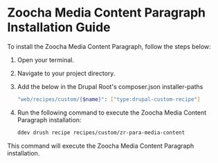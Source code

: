 # Zoocha Media Content Paragraph Installation Guide

To install the Zoocha Media Content Paragraph, follow the steps below:

1. Open your terminal.
2. Navigate to your project directory.
3. Add the below in the Drupal Root's composer.json installer-paths
    ```sh
    "web/recipes/custom/{$name}": ["type:drupal-custom-recipe"]
    ```
4. Run the following command to execute the Zoocha Media Content Paragraph installation:

    ```sh
    ddev drush recipe recipes/custom/zr-para-media-content
    ```

This command will execute the Zoocha Media Content Paragraph installation.

